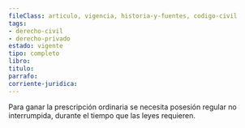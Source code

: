 ```yaml
---
fileClass: articulo, vigencia, historia-y-fuentes, codigo-civil
tags:
- derecho-civil
- derecho-privado
estado: vigente
tipo: completo
libro:
titulo:
parrafo:
corriente-juridica:
---
```

Para ganar la prescripción ordinaria se necesita posesión regular no interrumpida, durante el tiempo que las leyes requieren.
